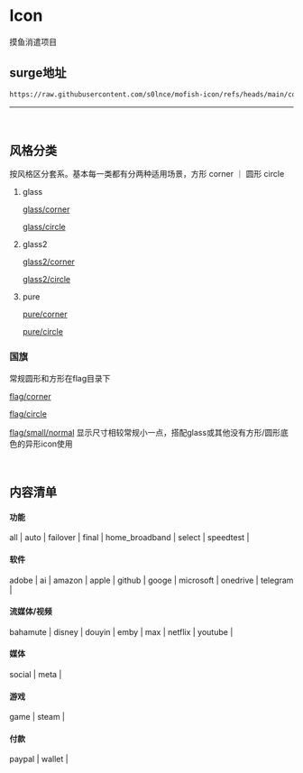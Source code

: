 # Icon
摸鱼消遣项目


## surge地址

```bash
https://raw.githubusercontent.com/s0lnce/mofish-icon/refs/heads/main/combined.json
```

---
<br>

## 风格分类
按风格区分套系。基本每一类都有分两种适用场景，方形 corner ｜ 圆形 circle
1. glass
   
   [glass/corner](https://raw.githubusercontent.com/s0lnce/mofish-icon/refs/heads/main/mihomo/glass/corner)

   [glass/circle](https://raw.githubusercontent.com/s0lnce/mofish-icon/refs/heads/main/mihomo/glass/circle)
   
2. glass2
   
   [glass2/corner](https://raw.githubusercontent.com/s0lnce/mofish-icon/refs/heads/main/mihomo/glass2/corner)
   
   [glass2/circle](https://raw.githubusercontent.com/s0lnce/mofish-icon/refs/heads/main/mihomo/glass2/circle)
   
3. pure
   
   [pure/corner](https://raw.githubusercontent.com/s0lnce/mofish-icon/refs/heads/main/mihomo/pure/corner)
   
   [pure/circle](https://raw.githubusercontent.com/s0lnce/mofish-icon/refs/heads/main/mihomo/pure/circle)


### 国旗
常规圆形和方形在flag目录下

[flag/corner](https://raw.githubusercontent.com/s0lnce/mofish-icon/refs/heads/main/mihomo/flag/corner)

[flag/circle](https://raw.githubusercontent.com/s0lnce/mofish-icon/refs/heads/main/mihomo/flag/circle)

[flag/small/normal](https://raw.githubusercontent.com/s0lnce/mofish-icon/refs/heads/main/mihomo/small/normal/flag/circle) 显示尺寸相较常规小一点，搭配glass或其他没有方形/圆形底色的异形icon使用

<br>

## 内容清单
#### 功能
all | auto | failover | final | home_broadband | select | speedtest | 

#### 软件
adobe | ai | amazon | apple | github | googe | microsoft | onedrive | telegram | 

#### 流媒体/视频
bahamute | disney | douyin | emby | max | netflix | youtube |

#### 媒体
social | meta | 

#### 游戏
game | steam | 

#### 付款
paypal | wallet | 
